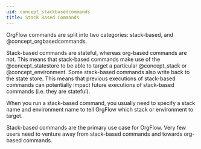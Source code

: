 ```yaml
---
uid: concept_stackbasedcommands
title: Stack Based Commands
---
```


OrgFlow commands are split into two categories: stack-based, and @concept_orgbasedcommands.

Stack-based commands are stateful, whereas org-based commands are not. This means that stack-based commands make use of the @concept_statestore to be able to target a particular @concept_stack or @concept_environment. Some stack-based commands also write back to the state store. This means that previous executions of stack-based commands can potentially impact future executions of stack-based commands (i.e. they are stateful).

When you run a stack-based command, you usually need to specify a stack name and environment name to tell OrgFlow which stack or environment to target.

Stack-based commands are the primary use case for OrgFlow. Very few users need to venture away from stack-based commands and towards org-based commands.
